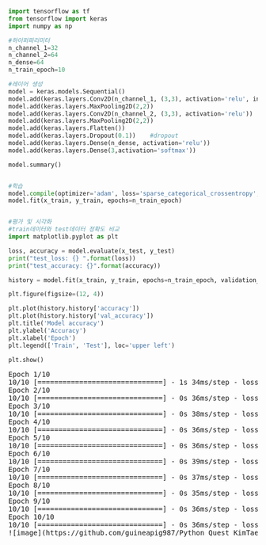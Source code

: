 ```python
import tensorflow as tf
from tensorflow import keras
import numpy as np

#하이퍼파리미터
n_channel_1=32
n_channel_2=64
n_dense=64
n_train_epoch=10

#레이어 생성
model = keras.models.Sequential()
model.add(keras.layers.Conv2D(n_channel_1, (3,3), activation='relu', input_shape=(28,28,3)))
model.add(keras.layers.MaxPooling2D(2,2))
model.add(keras.layers.Conv2D(n_channel_2, (3,3), activation='relu'))
model.add(keras.layers.MaxPooling2D(2,2))
model.add(keras.layers.Flatten())
model.add(keras.layers.Dropout(0.1))    #dropout
model.add(keras.layers.Dense(n_dense, activation='relu'))
model.add(keras.layers.Dense(3,activation='softmax'))

model.summary()


#학습
model.compile(optimizer='adam', loss='sparse_categorical_crossentropy', metrics=['accuracy'])
model.fit(x_train, y_train, epochs=n_train_epoch)


#평가 및 시각화
#train데이터와 test데이터 정확도 비교
import matplotlib.pyplot as plt

loss, accuracy = model.evaluate(x_test, y_test)
print("test_loss: {} ".format(loss))
print("test_accuracy: {}".format(accuracy))

history = model.fit(x_train, y_train, epochs=n_train_epoch, validation_data=(x_test, y_test))

plt.figure(figsize=(12, 4))

plt.plot(history.history['accuracy'])
plt.plot(history.history['val_accuracy'])
plt.title('Model accuracy')
plt.ylabel('Accuracy')
plt.xlabel('Epoch')
plt.legend(['Train', 'Test'], loc='upper left')

plt.show()
```

<pre>
Epoch 1/10
10/10 [==============================] - 1s 34ms/step - loss: 35.7339 - accuracy: 0.3270
Epoch 2/10
10/10 [==============================] - 0s 36ms/step - loss: 4.9983 - accuracy: 0.3679
Epoch 3/10
10/10 [==============================] - 0s 38ms/step - loss: 1.3350 - accuracy: 0.5283
Epoch 4/10
10/10 [==============================] - 0s 36ms/step - loss: 0.7124 - accuracy: 0.7013
Epoch 5/10
10/10 [==============================] - 0s 36ms/step - loss: 0.3903 - accuracy: 0.8396
Epoch 6/10
10/10 [==============================] - 0s 39ms/step - loss: 0.1975 - accuracy: 0.9340
Epoch 7/10
10/10 [==============================] - 0s 37ms/step - loss: 0.1306 - accuracy: 0.9717
Epoch 8/10
10/10 [==============================] - 0s 35ms/step - loss: 0.0860 - accuracy: 0.9811
Epoch 9/10
10/10 [==============================] - 0s 36ms/step - loss: 0.0569 - accuracy: 0.9843
Epoch 10/10
10/10 [==============================] - 0s 36ms/step - loss: 0.0239 - accuracy: 0.9969
![image](https://github.com/guineapig987/Python_Quest_KimTaeWon/assets/106423212/55358209-d9ec-494e-a08c-341c8a8215a3)
</pre>
